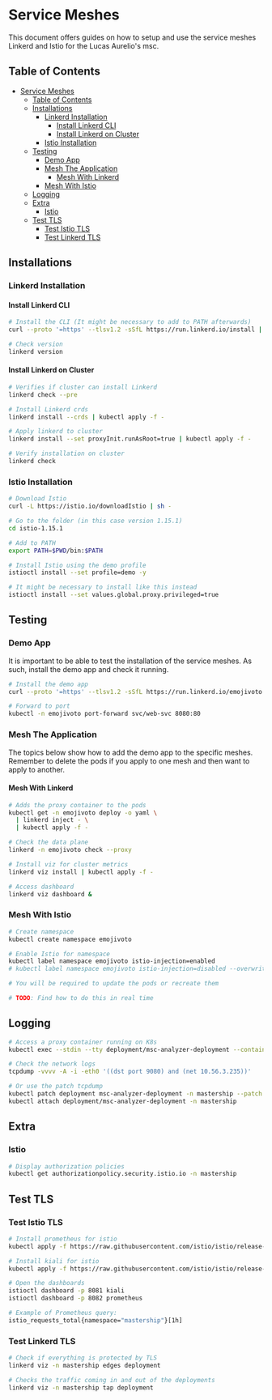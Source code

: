 # Service Meshes

This document offers guides on how to setup and use the service meshes Linkerd and Istio for the Lucas Aurelio's msc.

## Table of Contents

- [Service Meshes](#service-meshes)
  - [Table of Contents](#table-of-contents)
  - [Installations](#installations)
    - [Linkerd Installation](#linkerd-installation)
      - [Install Linkerd CLI](#install-linkerd-cli)
      - [Install Linkerd on Cluster](#install-linkerd-on-cluster)
    - [Istio Installation](#istio-installation)
  - [Testing](#testing)
    - [Demo App](#demo-app)
    - [Mesh The Application](#mesh-the-application)
      - [Mesh With Linkerd](#mesh-with-linkerd)
    - [Mesh With Istio](#mesh-with-istio)
  - [Logging](#logging)
  - [Extra](#extra)
    - [Istio](#istio)
  - [Test TLS](#test-tls)
    - [Test Istio TLS](#test-istio-tls)
    - [Test Linkerd TLS](#test-linkerd-tls)

## Installations

### Linkerd Installation

#### Install Linkerd CLI

```bash
# Install the CLI (It might be necessary to add to PATH afterwards)
curl --proto '=https' --tlsv1.2 -sSfL https://run.linkerd.io/install | sh

# Check version
linkerd version
```

#### Install Linkerd on Cluster

```bash
# Verifies if cluster can install Linkerd
linkerd check --pre

# Install Linkerd crds
linkerd install --crds | kubectl apply -f -

# Apply linkerd to cluster
linkerd install --set proxyInit.runAsRoot=true | kubectl apply -f -

# Verify installation on cluster
linkerd check
```

### Istio Installation

```bash
# Download Istio
curl -L https://istio.io/downloadIstio | sh -

# Go to the folder (in this case version 1.15.1)
cd istio-1.15.1

# Add to PATH
export PATH=$PWD/bin:$PATH

# Install Istio using the demo profile
istioctl install --set profile=demo -y

# It might be necessary to install like this instead
istioctl install --set values.global.proxy.privileged=true
```

## Testing

### Demo App

It is important to be able to test the installation of the service meshes. As such, install the demo app and check it running.

```bash
# Install the demo app
curl --proto '=https' --tlsv1.2 -sSfL https://run.linkerd.io/emojivoto.yml | kubectl apply -f -

# Forward to port
kubectl -n emojivoto port-forward svc/web-svc 8080:80
```

### Mesh The Application

The topics below show how to add the demo app to the specific meshes. Remember to delete the pods if you apply to one mesh and then want to apply to another.

#### Mesh With Linkerd

```bash
# Adds the proxy container to the pods
kubectl get -n emojivoto deploy -o yaml \
  | linkerd inject - \
  | kubectl apply -f -

# Check the data plane
linkerd -n emojivoto check --proxy

# Install viz for cluster metrics
linkerd viz install | kubectl apply -f -

# Access dashboard
linkerd viz dashboard &
```

### Mesh With Istio

```bash
# Create namespace
kubectl create namespace emojivoto

# Enable Istio for namespace 
kubectl label namespace emojivoto istio-injection=enabled
# kubectl label namespace emojivoto istio-injection=disabled --overwrite To disable

# You will be required to update the pods or recreate them

# TODO: Find how to do this in real time
```

## Logging

```bash
# Access a proxy container running on K8s
kubectl exec --stdin --tty deployment/msc-analyzer-deployment --container istio-proxy -n mastership -- /bin/bash

# Check the network logs
tcpdump -vvvv -A -i -eth0 '((dst port 9080) and (net 10.56.3.235))'

# Or use the patch tcpdump
kubectl patch deployment msc-analyzer-deployment -n mastership --patch "$(cat kubernetes/tcpdump_deployment.yaml)"
kubectl attach deployment/msc-analyzer-deployment -n mastership
```

## Extra

### Istio

```bash
# Display authorization policies
kubectl get authorizationpolicy.security.istio.io -n mastership
```

## Test TLS

### Test Istio TLS

```bash
# Install prometheus for istio
kubectl apply -f https://raw.githubusercontent.com/istio/istio/release-1.18/samples/addons/prometheus.yaml

# Install kiali for istio
kubectl apply -f https://raw.githubusercontent.com/istio/istio/release-1.18/samples/addons/kiali.yaml

# Open the dashboards
istioctl dashboard -p 8081 kiali
istioctl dashboard -p 8082 prometheus

# Example of Prometheus query:
istio_requests_total{namespace="mastership"}[1h]
```

### Test Linkerd TLS

```bash
# Check if everything is protected by TLS
linkerd viz -n mastership edges deployment

# Checks the traffic coming in and out of the deployments
linkerd viz -n mastership tap deployment
```
